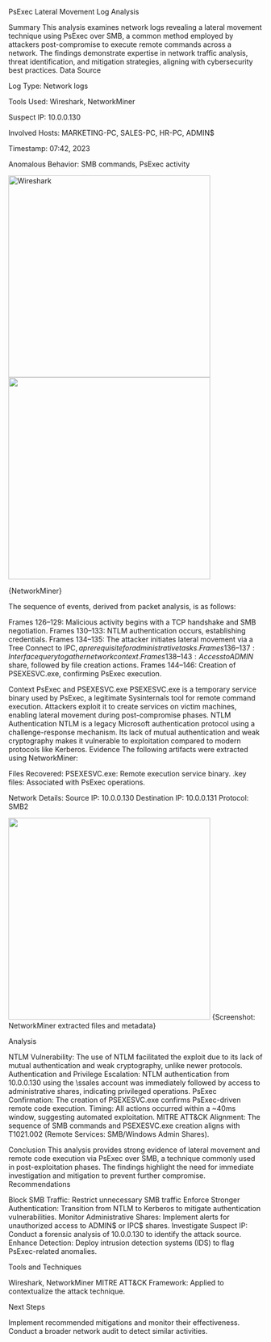 PsExec Lateral Movement Log Analysis

Summary
This analysis examines network logs revealing a lateral movement technique using PsExec over SMB, a common method employed by attackers post-compromise to execute remote commands across a network. The findings demonstrate expertise in network traffic analysis, threat identification, and mitigation strategies, aligning with cybersecurity best practices.
Data Source

Log Type: Network logs

Tools Used: Wireshark, NetworkMiner

Suspect IP: 10.0.0.130

Involved Hosts: MARKETING-PC, SALES-PC, HR-PC, ADMIN$

Timestamp: 07:42, 2023

Anomalous Behavior: SMB commands, PsExec activity





<img src="https://raw.githubusercontent.com/Pedro4278/Log-Analysis/main/wireshark.png" alt="Wireshark" width="400">

<img src="https://github.com/Pedro4278/Log-Analysis/blob/688792d836171fb427fc2ebfda421c4e74f10f53/NetworkMiner.png?raw=true" width="400">




{NetworkMiner}

The sequence of events, derived from packet analysis, is as follows:

Frames 126–129: Malicious activity begins with a TCP handshake and SMB negotiation.
Frames 130–133: NTLM authentication occurs, establishing credentials.
Frames 134–135: The attacker initiates lateral movement via a Tree Connect to IPC$, a prerequisite for administrative tasks.
Frames 136–137: Interface query to gather network context.
Frames 138–143: Access to ADMIN$ share, followed by file creation actions.
Frames 144–146: Creation of PSEXESVC.exe, confirming PsExec execution.

Context
PsExec and PSEXESVC.exe
PSEXESVC.exe is a temporary service binary used by PsExec, a legitimate Sysinternals tool for remote command execution. Attackers exploit it to create services on victim machines, enabling lateral movement during post-compromise phases.
NTLM Authentication
NTLM is a legacy Microsoft authentication protocol using a challenge-response mechanism. Its lack of mutual authentication and weak cryptography makes it vulnerable to exploitation compared to modern protocols like Kerberos.
Evidence
The following artifacts were extracted using NetworkMiner:

Files Recovered:
PSEXESVC.exe: Remote execution service binary.
.key files: Associated with PsExec operations.

Network Details:
Source IP: 10.0.0.130
Destination IP: 10.0.0.131
Protocol: SMB2

<img src="https://github.com/Pedro4278/Log-Analysis/blob/688792d836171fb427fc2ebfda421c4e74f10f53/net1.png?raw=true" width="400">
{Screenshot: NetworkMiner extracted files and metadata}

Analysis

NTLM Vulnerability: The use of NTLM facilitated the exploit due to its lack of mutual authentication and weak cryptography, unlike newer protocols.
Authentication and Privilege Escalation: NTLM authentication from 10.0.0.130 using the \ssales account was immediately followed by access to administrative shares, indicating privileged operations.
PsExec Confirmation: The creation of PSEXESVC.exe confirms PsExec-driven remote code execution.
Timing: All actions occurred within a ~40ms window, suggesting automated exploitation.
MITRE ATT&CK Alignment: The sequence of SMB commands and PSEXESVC.exe creation aligns with T1021.002 (Remote Services: SMB/Windows Admin Shares).

Conclusion
This analysis provides strong evidence of lateral movement and remote code execution via PsExec over SMB, a technique commonly used in post-exploitation phases. The findings highlight the need for immediate investigation and mitigation to prevent further compromise.
Recommendations

Block SMB Traffic: Restrict unnecessary SMB traffic
Enforce Stronger Authentication: Transition from NTLM to Kerberos to mitigate authentication vulnerabilities.
Monitor Administrative Shares: Implement alerts for unauthorized access to ADMIN$ or IPC$ shares.
Investigate Suspect IP: Conduct a forensic analysis of 10.0.0.130 to identify the attack source.
Enhance Detection: Deploy intrusion detection systems (IDS) to flag PsExec-related anomalies.

Tools and Techniques

Wireshark, NetworkMiner
MITRE ATT&CK Framework: Applied to contextualize the attack technique.

Next Steps

Implement recommended mitigations and monitor their effectiveness.
Conduct a broader network audit to detect similar activities.
